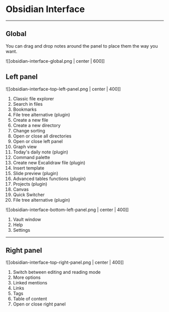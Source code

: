 # Obsidian Interface
---
## Global

You can drag and drop notes around the panel to place them the way you want.

![[obsidian-interface-global.png | center | 600]]


## Left panel

![[obsidian-interface-top-left-panel.png | center | 400]]

1. Classic file explorer
2. Search in files
3. Bookmarks
4. File tree alternative (plugin)
5. Create a new file
6. Create a new directory
7. Change sorting
8. Open or close all directories
9. Open or close left panel
10. Graph view
11. Today's daily note (plugin)
12. Command palette
13. Create new Excalidraw file (plugin)
14. Insert template
15. Slide preview (plugin)
16. Advanced tables functions (plugin)
17. Projects (plugin)
18. Canvas
19. Quick Switcher
20. File tree alternative (plugin)

![[obsidian-interface-bottom-left-panel.png | center | 400]]

1. Vault window
2. Help
3. Settings

---
## Right panel

![[obsidian-interface-top-right-panel.png | center | 400]]

1. Switch between editing and reading mode
2. More options
3. Linked mentions
4. Links
5. Tags
6. Table of content
7. Open or close right panel